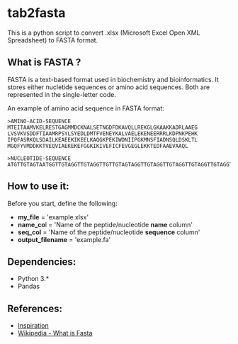 # tab2fasta
This is a python script to convert .xlsx (Microsoft Excel Open XML Spreadsheet) to FASTA format.



## **What is FASTA ?**

FASTA is a text-based format used in biochemistry and bioinformatics. It stores either nucletide sequences or amino acid sequences. Both are represented in the single-letter code.

An example of amino acid sequence in FASTA format:

```
>AMINO-ACID-SEQUENCE
MTEITAAMVKELRESTGAGMMDCKNALSETNGDFDKAVQLLREKGLGKAAKKADRLAAEG
LVSVKVSDDFTIAAMRPSYLSYEDLDMTFVENEYKALVAELEKENEERRRLKDPNKPEHK
IPQFASRKQLSDAILKEAEEKIKEELKAQGKPEKIWDNIIPGKMNSFIADNSQLDSKLTL
MGQFYVMDDKKTVEQVIAEKEKEFGGKIKIVEFICFEVGEGLEKKTEDFAAEVAAQL
```

```
>NUCLEOTIDE-SEQUENCE
ATGTTGTAGTAATGGTTGTAGGTTGTAGGTTGTTGTAGTAGGTTGTAGGTTGTAGGTTGTAGGTTGTAGGTTGTAGGTTGTAGGTTGTAGGTTGTAGGTTGTGTTGTAGGTTGTAGGTTGTGTTGTAGGTTGTAGGTTGTGTTGTAGGTTGTAGGTTGTGTTGTAGGTTGTAGGTTGT
```



## **How to use it:**

Before you start, define the following:

* **my_file** = 'example.xlsx'
* **name_co**l = 'Name of the peptide/nucleotide **name** column'
* **seq_col** = 'Name of the peptide/nucleotide **sequence** column' 
* **output_filename** = 'example.fa'



## **Dependencies:**

* Python 3.*
* Pandas



## References:

* [Inspiration](http://seqanswers.com/forums/showthread.php?t=22147)
* [Wikipedia - What is Fasta](https://en.wikipedia.org/wiki/FASTA_format)

